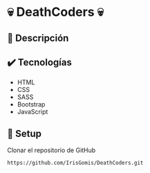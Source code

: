 # :skull: DeathCoders :skull:

## :pencil: Descripción


## :heavy_check_mark: Tecnologías
- HTML
- CSS
- SASS
- Bootstrap
- JavaScript

## :hammer: Setup
Clonar el repositorio de GitHub
```
https://github.com/IrisGomis/DeathCoders.git
```

